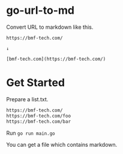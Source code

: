 # go-url-to-md
Convert URL to markdown like this.

```
https://bmf-tech.com/

↓

[bmf-tech.com](https://bmf-tech.com/)
```

# Get Started
Prepare a list.txt.

```txt
https://bmf-tech.com/
https://bmf-tech.com/foo
https://bmf-tech.com/bar
```

Run `go run main.go`

You can get a file which contains markdown.